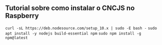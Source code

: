 ## Tutorial sobre como instalar o CNCJS no Raspberry


`curl -sL https://deb.nodesource.com/setup_10.x | sudo -E bash -`
`sudo apt install -y nodejs build-essential npm`
`sudo npm install -g npm@latest`

